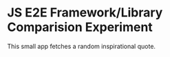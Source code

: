 # JS E2E Framework/Library Comparision Experiment

This small app fetches a random inspirational quote.

